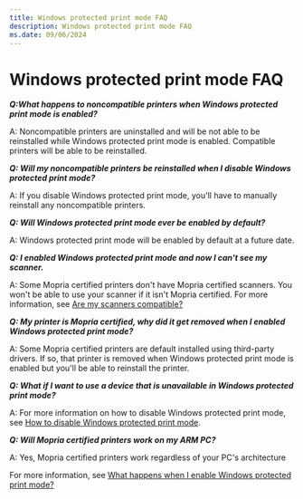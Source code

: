 ```yaml
---
title: Windows protected print mode FAQ
description: Windows protected print mode FAQ
ms.date: 09/06/2024
---
```


# Windows protected print mode FAQ

***Q:What happens to noncompatible printers when Windows protected print mode is enabled?***

A: Noncompatible printers are uninstalled and will be not able to be reinstalled while Windows protected print mode is enabled. Compatible printers will be able to be reinstalled. 

***Q: Will my noncompatible printers be reinstalled when I disable Windows protected print mode?***

A: If you disable Windows protected print mode, you'll have to manually reinstall any noncompatible printers.

***Q: Will Windows protected print mode ever be enabled by default?***

A: Windows protected print mode will be enabled by default at a future date.

***Q: I enabled Windows protected print mode and now I can't see my scanner.***

A: Some Mopria certified printers don't have Mopria certified scanners. You won't be able to use your scanner if it isn't Mopria certified. For more information, see [Are my scanners compatible?](windows-protected-print-mode.md#are-my-scanners-compatible-with-windows-protected-print-mode)

***Q: My printer is Mopria certified, why did it get removed when I enabled Windows protected print mode?***

A: Some Mopria certified printers are default installed using third-party drivers. If so, that printer is removed when Windows protected print mode is enabled but you'll be able to reinstall the printer.

***Q: What if I want to use a device that is unavailable in Windows protected print mode?***

A: For more information on how to disable Windows protected print mode, see [How to disable Windows protected print mode](windows-protected-print-mode.md#how-to-use-windows-protected-print-mode).

***Q: Will Mopria certified printers work on my ARM PC?***

A: Yes, Mopria certified printers work regardless of your PC's architecture  

For more information, see [What happens when I enable Windows protected print mode?](windows-protected-print-mode.md#what-happens-when-i-enable-windows-protected-print-mode)
